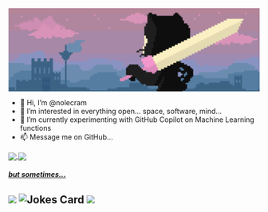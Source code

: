 <a>
  <img align="center" src="https://github.com/nolecram/nolecram/blob/main/Images/1.png" width="770" />
</a>

- 👋 Hi, I’m @nolecram
- 👀 I’m interested in everything open... space, software, mind...
- 🌱 I’m currently experimenting with GitHub Copilot on Machine Learning functions  
- 📫 Message me on GitHub...

<a href="https://github.com/anuraghazra/github-readme-stats">
  <img align="center" src="https://github-readme-stats.vercel.app/api?username=nolecram&count_private=true&show_icons=true&theme=tokyonight" />
</a>
<a href="https://github.com/anuraghazra/github-readme-stats">
  <img align="center" src="https://github-readme-stats.vercel.app/api/top-langs/?username=nolecram&layout=compact&theme=tokyonight&langs_count=8">
</a> 


##### [but sometimes...](https://github.com/nolecram/nolecram/blob/main/Images/2.png)

## <img src="https://media.giphy.com/media/26u4i741P84KsMXDy/giphy.gif" width="231"> ![Jokes Card](https://readme-jokes.vercel.app/api?hideBorder&theme=graywhite) <img src="https://media.giphy.com/media/v1.Y2lkPTc5MGI3NjExNjRhNjQ5Y2Q1N2E4OWI5MzQ4M2QwMDBjM2QyZTlkNWJlNzZiYTFmYyZlcD12MV9pbnRlcm5hbF9naWZzX2dpZklkJmN0PWc/l2QDNEIwuqlSFjWYo/giphy.gif" width="231">

